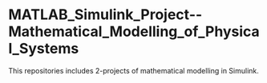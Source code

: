 # MATLAB_Simulink_Project--Mathematical_Modelling_of_Physical_Systems
 This repositories includes 2-projects of mathematical modelling in Simulink.
